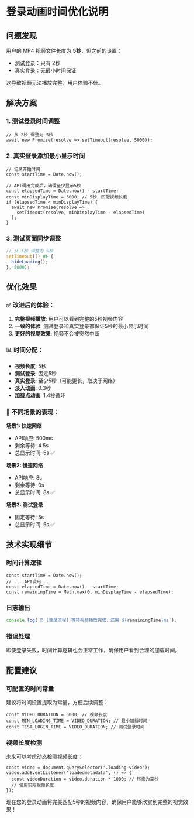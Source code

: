 # 登录动画时间优化说明

## 问题发现
用户的 MP4 视频文件长度为 **5秒**，但之前的设置：
- 测试登录：只有 2秒
- 真实登录：无最小时间保证

这导致视频无法播放完整，用户体验不佳。

## 解决方案

### 1. 测试登录时间调整
```tsx
// 从 2秒 调整为 5秒
await new Promise(resolve => setTimeout(resolve, 5000));
```

### 2. 真实登录添加最小显示时间
```tsx
// 记录开始时间
const startTime = Date.now();

// API调用完成后，确保至少显示5秒
const elapsedTime = Date.now() - startTime;
const minDisplayTime = 5000; // 5秒，匹配视频长度
if (elapsedTime < minDisplayTime) {
  await new Promise(resolve => 
    setTimeout(resolve, minDisplayTime - elapsedTime)
  );
}
```

### 3. 测试页面同步调整
```javascript
// 从 3秒 调整为 5秒
setTimeout(() => {
  hideLoading();
}, 5000);
```

## 优化效果

### ✅ 改进后的体验：
1. **完整视频播放**: 用户可以看到完整的5秒视频内容
2. **一致的体验**: 测试登录和真实登录都保证5秒的最小显示时间
3. **更好的视觉效果**: 视频不会被突然中断

### 📊 时间分配：
- **视频长度**: 5秒
- **测试登录**: 固定5秒
- **真实登录**: 至少5秒（可能更长，取决于网络）
- **淡入动画**: 0.3秒
- **加载点动画**: 1.4秒循环

### 🎯 不同场景的表现：

**场景1: 快速网络**
- API响应: 500ms
- 剩余等待: 4.5s
- 总显示时间: 5s ✅

**场景2: 慢速网络**
- API响应: 8s
- 剩余等待: 0s
- 总显示时间: 8s ✅

**场景3: 测试登录**
- 固定等待: 5s
- 总显示时间: 5s ✅

## 技术实现细节

### 时间计算逻辑
```tsx
const startTime = Date.now();
// ... API调用 ...
const elapsedTime = Date.now() - startTime;
const remainingTime = Math.max(0, minDisplayTime - elapsedTime);
```

### 日志输出
```javascript
console.log(`⏰ [登录流程] 等待视频播放完成，还需 ${remainingTime}ms`);
```

### 错误处理
即使登录失败，时间计算逻辑也会正常工作，确保用户看到合理的加载时间。

## 配置建议

### 可配置的时间常量
建议将时间设置提取为常量，方便后续调整：

```tsx
const VIDEO_DURATION = 5000; // 视频长度
const MIN_LOADING_TIME = VIDEO_DURATION; // 最小加载时间
const TEST_LOGIN_TIME = VIDEO_DURATION; // 测试登录时间
```

### 视频长度检测
未来可以考虑动态检测视频长度：

```tsx
const video = document.querySelector('.loading-video');
video.addEventListener('loadedmetadata', () => {
  const videoDuration = video.duration * 1000; // 转换为毫秒
  // 使用实际视频长度
});
```

现在您的登录动画将完美匹配5秒的视频内容，确保用户能够欣赏到完整的视觉效果！
